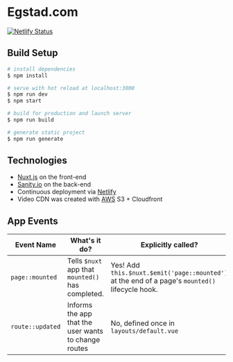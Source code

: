 # Egstad.com 

[![Netlify Status](https://api.netlify.com/api/v1/badges/3d3781d3-44d8-45c6-a803-9ec91522cfe1/deploy-status)](https://app.netlify.com/sites/egstad-frontend/deploys)

## Build Setup

``` bash
# install dependencies
$ npm install

# serve with hot reload at localhost:3000
$ npm run dev
$ npm start

# build for production and launch server
$ npm run build

# generate static project
$ npm run generate
```

## Technologies

* [Nuxt.js](https://nuxtjs.org) on the front-end
* [Sanity.io](https://www.sanity.io/docs) on the back-end
* Continuous deployment via [Netlify](https://docs.netlify.com/)
* Video CDN was created with [AWS](aws.amazon.com) S3 + Cloudfront

## App Events

| Event Name | What's it do? | Explicitly called? |
| -- | -- | -- |
| `page::mounted` | Tells `$nuxt` app that `mounted()` has completed. | Yes! Add `this.$nuxt.$emit('page::mounted')` at the end of a page's `mounted()` lifecycle hook. |
| `route::updated` | Informs the app that the user wants to change routes | No, defined once in `layouts/default.vue`
